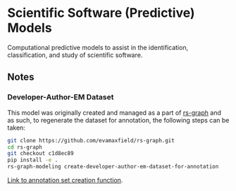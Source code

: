 # Scientific Software (Predictive) Models

Computational predictive models to assist in the identification, classification, and study of scientific software.

## Notes

### Developer-Author-EM Dataset

This model was originally created and managed as a part of [rs-graph](https://github.com/evamaxfield/rs-graph) and as such, to regenerate the dataset for annotation, the following steps can be taken:

```bash
git clone https://github.com/evamaxfield/rs-graph.git
cd rs-graph
git checkout c1d8ec89
pip install -e .
rs-graph-modeling create-developer-author-em-dataset-for-annotation
```

[Link to annotation set creation function](https://github.com/evamaxfield/rs-graph/blob/c1d8ec8999a7a26e5d1669e9531adaad13245393/rs_graph/bin/modeling.py#L168).
